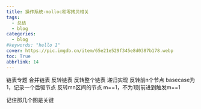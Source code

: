 ```yaml
---
title: 操作系统-molloc和零拷贝相关
tags:
  - 总结
  - blog
categories:
  - blog
#keywords: "hello 1"
cover: https://pic.imgdb.cn/item/65e21e529f345e8d0387b178.webp
toc: True
abbrlink: 14
---
```


链表专题
合并链表
反转链表
反转整个链表
	递归实现
反转前n个节点
	basecase为1，记录一个后驱节点
反转mn区间的节点
	m==1，不为1则前进到触发m==1

记住那几个图是关键